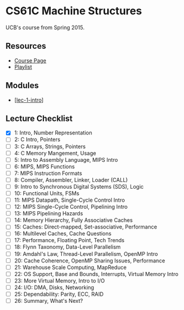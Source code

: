 CS61C Machine Structures
===

UCB's course from Spring 2015.

Resources
---
- [Course Page](https://inst.eecs.berkeley.edu/~cs61c/sp15/)
- [Playlist](https://www.youtube.com/playlist?list=PLhMnuBfGeCDM8pXLpqib90mDFJI-e1lpk)

Modules
---
- [[lec-1-intro]]

Lecture Checklist
---

- [x] 1: Intro, Number Representation
- [ ] 2: C Intro, Pointers
- [ ] 3: C Arrays, Strings, Pointers
- [ ] 4: C Memory Mangement, Usage
- [ ] 5: Intro to Assembly Language, MIPS Intro
- [ ] 6: MIPS, MIPS Functions
- [ ] 7: MIPS Instruction Formats
- [ ] 8: Compiler, Assembler, Linker, Loader (CALL)
- [ ] 9: Intro to Synchronous Digital Systems (SDS), Logic
- [ ] 10: Functional Units, FSMs
- [ ] 11: MIPS Datapath, Single-Cycle Control Intro
- [ ] 12: MIPS Single-Cycle Control, Pipelining Intro
- [ ] 13: MIPS Pipelining Hazards
- [ ] 14: Memory Hierarchy, Fully Associative Caches
- [ ] 15: Caches: Direct-mapped, Set-associative, Performance
- [ ] 16: Multilevel Caches, Cache Questions
- [ ] 17: Performance, Floating Point, Tech Trends
- [ ] 18: Flynn Taxonomy, Data-Level Parallelism
- [ ] 19: Amdahl's Law, Thread-Level Parallelism, OpenMP Intro
- [ ] 20: Cache Coherence, OpenMP Sharing Issues, Performance
- [ ] 21: Warehouse Scale Computing, MapReduce
- [ ] 22: OS Support, Base and Bounds, Interrupts, Virtual Memory Intro
- [ ] 23: More Virtual Memory, Intro to I/O
- [ ] 24: I/O: DMA, Disks, Networking
- [ ] 25: Dependability: Parity, ECC, RAID
- [ ] 26: Summary, What's Next?

[//begin]: # "Autogenerated link references for markdown compatibility"
[lec-1-intro]: lec-1-intro.md "Lec 1: Intro"
[//end]: # "Autogenerated link references"